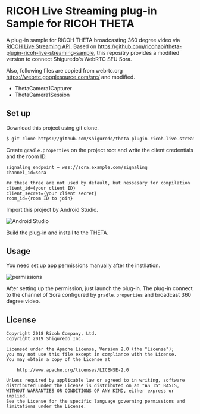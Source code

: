 # RICOH Live Streaming plug-in Sample for RICOH THETA

A plug-in sample for RICOH THETA broadcasting 360 degree video via [RICOH Live Streaming API](https://api.ricoh/products/live-streaming-api/).
Based on https://github.com/ricohapi/theta-plugin-ricoh-live-streaming-sample,
this repositry provides a modified version to connect Shiguredo's WebRTC SFU Sora.

Also, following files are copied from webrtc.org https://webrtc.googlesource.com/src/ and modified.

- ThetaCamera1Capturer
- ThetaCamera1Session

## Set up

Download this project using git clone.

```sh
$ git clone https://github.com/shiguredo/theta-plugin-ricoh-live-streaming-sample
```

Create `gradle.properties` on the project root and write the client credentials and the room ID.

```
signaling_endpoint = wss://sora.example.com/signaling
channel_id=sora

## these three are not used by default, but nessesary for compilation
client_id={your client ID}
client_secret={your client secret}
room_id={room ID to join}
```

Import this project by Android Studio.

![Android Studio](images/android-studio.png)

Build the plug-in and install to the THETA.

## Usage

You need set up app permissions manually after the instllation.

![permissions](images/permissions.png)

After setting up the permission, just launch the plug-in. The plug-in connect to the channel of Sora
configured by `gradle.properties` and broadcast 360 degree video.

## License

```plain
Copyright 2018 Ricoh Company, Ltd.
Copyright 2019 Shiguredo Inc.

Licensed under the Apache License, Version 2.0 (the "License");
you may not use this file except in compliance with the License.
You may obtain a copy of the License at

    http://www.apache.org/licenses/LICENSE-2.0

Unless required by applicable law or agreed to in writing, software
distributed under the License is distributed on an "AS IS" BASIS,
WITHOUT WARRANTIES OR CONDITIONS OF ANY KIND, either express or implied.
See the License for the specific language governing permissions and
limitations under the License.
```

